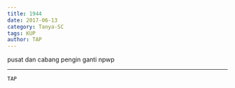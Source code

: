 ```yaml
---
title: 1944
date: 2017-06-13
category: Tanya-SC
tags: KUP
author: TAP
---
```


pusat dan cabang pengin ganti npwp

---



`TAP`
